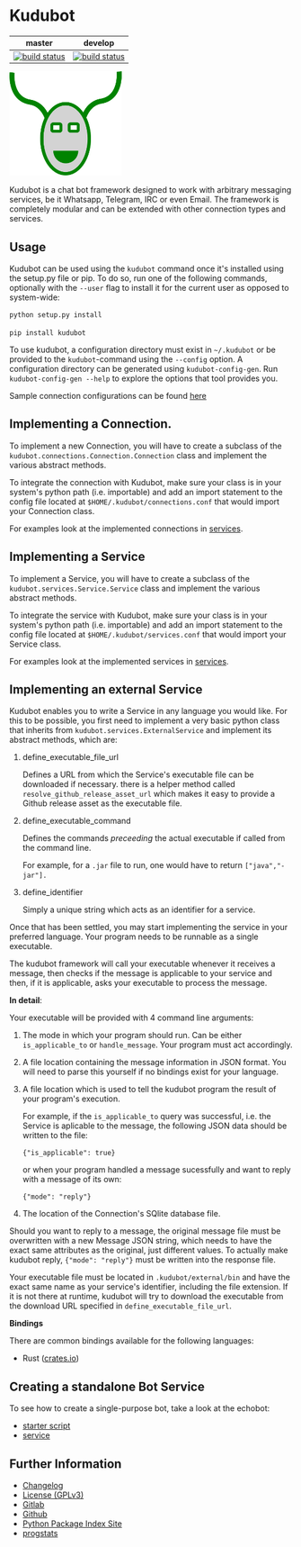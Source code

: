 # Kudubot

|master|develop|
|:----:|:-----:|
|[![build status](https://gitlab.namibsun.net/namboy94/kudubot/badges/master/build.svg)](https://gitlab.namibsun.net/namboy94/kudubot/commits/master)|[![build status](https://gitlab.namibsun.net/namboy94/kudubot/badges/develop/build.svg)](https://gitlab.namibsun.net/namboy94/kudubot/commits/develop)|

![Logo](resources/logo/logo-readme.png)

Kudubot is a chat bot framework designed to work with arbitrary messaging
services, be it Whatsapp, Telegram, IRC or even Email. The framework is
completely modular and can be extended with other connection types
and services.

## Usage

Kudubot can be used using the ```kudubot``` command once it's installed using
the setup.py file or pip. To do so, run one of the following commands, 
optionally with the ```--user``` flag to install it for the current user as
opposed to system-wide:

    python setup.py install
    
    pip install kudubot
    
To use kudubot, a configuration directory must exist in ```~/.kudubot``` or
be provided to the ```kudubot```-command using the ```--config``` option.
A configuration directory can be generated using ```kudubot-config-gen```.
Run ```kudubot-config-gen --help``` to explore the options that tool provides
you.

Sample connection configurations can be found [here](resources/connection-configs)

## Implementing a Connection.

To implement a new Connection, you will have to create a subclass of
the ```kudubot.connections.Connection.Connection``` class and implement the
various abstract methods.

To integrate the connection with Kudubot, make sure your class is in
your system's python path (i.e. importable) and add an import statement
to the config file located at ```$HOME/.kudubot/connections.conf``` 
that would import your Connection class.

For examples look at the implemented connections in
[services](kudubot/connections).

## Implementing a Service

To implement a Service, you will have to create a subclass of the
```kudubot.services.Service.Service``` class and implement the various
abstract methods.

To integrate the service with Kudubot, make sure your class is in
your system's python path (i.e. importable) and add an import statement
to the config file located at ```$HOME/.kudubot/services.conf``` 
that would import your Service class.

For examples look at the implemented services in
[services](kudubot/services/native).

## Implementing an external Service

Kudubot enables you to write a Service in any language you would like.
For this to be possible, you first need to implement a very basic python
class that inherits from `kudubot.services.ExternalService` and implement
its abstract methods, which are:

1. define_executable_file_url
    
   Defines a URL from which the Service's executable file can be downloaded
   if necessary. there is a helper method called `resolve_github_release_asset_url`
   which makes it easy to provide a Github release asset as the executable
   file.
     
2. define_executable_command

   Defines the commands *preceeding* the actual executable if called from the
   command line.
   
   For example, for a `.jar` file to run, one would have to return `["java","-jar"].`

3. define_identifier

    Simply a unique string which acts as an identifier for a service.
    

Once that has been settled, you may start implementing the service in your
preferred language. Your program needs to be runnable as a single executable.

The kudubot framework will call your executable whenever it receives a message,
then checks if the message is applicable to your service and then, if it is
applicable, asks your executable to process the message.

**In detail**:

Your executable will be provided with 4 command line arguments:

1. The mode in which your program should run. Can be either `is_applicable_to`
   or `handle_message`. Your program must act accordingly.
2. A file location containing the message information in JSON format. You will
   need to parse this yourself if no bindings exist for your language.
3. A file location which is used to tell the kudubot program the result of
   your program's execution.
   
   For example, if the `is_applicable_to` query was successful, i.e. the Service
   is aplicable to the message, the following JSON data should be written to
   the file:
   
       {"is_applicable": true}
   
   or when your program handled a message sucessfully and want to reply
   with a message of its own:
   
       {"mode": "reply"}
    
4. The location of the Connection's SQlite database file.


Should you want to reply to a message, the original message file
must be overwritten with a new Message JSON string, which needs to
have the exact same attributes as the original, just different values.
To actually make kudubot reply, `{"mode": "reply"}` must be written
into the response file.

Your executable file must be located in `.kudubot/external/bin` and
have the exact same name as your service's identifier, including the
file extension. If it is not there at runtime, kudubot will try to
download the executable from the download URL specified in
`define_executable_file_url`.

**Bindings**

There are common bindings available for the following languages:

* Rust ([crates.io](https://crates.io/crates/kudubot-bindings))

## Creating a standalone Bot Service

To see how to create a single-purpose bot, take a look at the echobot:

* [starter script](bin/echobot)
* [service](kudubot/services/native/echo)


## Further Information

* [Changelog](https://gitlab.namibsun.net/namboy94/kudubot/raw/master/CHANGELOG)
* [License (GPLv3)](https://gitlab.namibsun.net/namboy94/kudubot/raw/master/LICENSE)
* [Gitlab](https://gitlab.namibsun.net/namboy94/kudubot)
* [Github](https://github.com/namboy94/kudubot)
* [Python Package Index Site](https://pypi.python.org/pypi/kudubot)
* [progstats](https://progstats.namibsun.net/project.py?name=kudubot)

